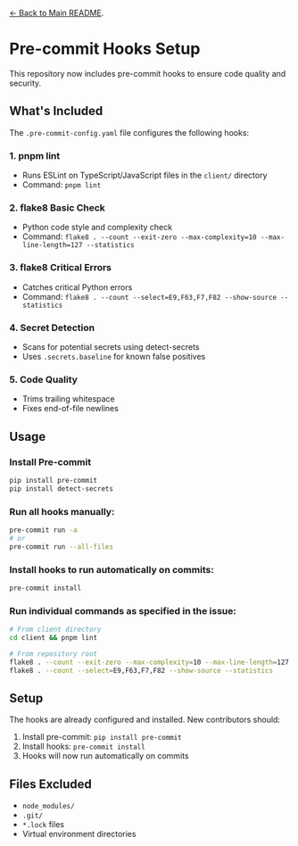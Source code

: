 [← Back to Main README](../README.md).

# Pre-commit Hooks Setup

This repository now includes pre-commit hooks to ensure code quality and security.

## What's Included

The `.pre-commit-config.yaml` file configures the following hooks:

### 1. pnpm lint

- Runs ESLint on TypeScript/JavaScript files in the `client/` directory
- Command: `pnpm lint`

### 2. flake8 Basic Check

- Python code style and complexity check
- Command: `flake8 . --count --exit-zero --max-complexity=10 --max-line-length=127 --statistics`

### 3. flake8 Critical Errors

- Catches critical Python errors
- Command: `flake8 . --count --select=E9,F63,F7,F82 --show-source --statistics`

### 4. Secret Detection

- Scans for potential secrets using detect-secrets
- Uses `.secrets.baseline` for known false positives

### 5. Code Quality

- Trims trailing whitespace
- Fixes end-of-file newlines

## Usage

### Install Pre-commit

```bash
pip install pre-commit
pip install detect-secrets
```

### Run all hooks manually:

```bash
pre-commit run -a
# or
pre-commit run --all-files
```

### Install hooks to run automatically on commits:

```bash
pre-commit install
```

### Run individual commands as specified in the issue:

```bash
# From client directory
cd client && pnpm lint

# From repository root
flake8 . --count --exit-zero --max-complexity=10 --max-line-length=127 --statistics
flake8 . --count --select=E9,F63,F7,F82 --show-source --statistics
```

## Setup

The hooks are already configured and installed. New contributors should:

1. Install pre-commit: `pip install pre-commit`
2. Install hooks: `pre-commit install`
3. Hooks will now run automatically on commits

## Files Excluded

- `node_modules/`
- `.git/`
- `*.lock` files
- Virtual environment directories
